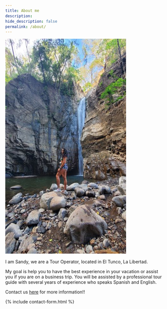 ```yaml
---
title: About me
description:
hide_description: false
permalink: /about/
---
```

![Volcano](/assets/img/about/about-me.jpg)

I am Sandy, we are a Tour Operator, located in El Tunco, La Libertad.

My goal is help you to have the best experience in your vacation or assist you if you are on a business trip.
You will be assisted by a professional tour guide with several years of experience who speaks Spanish and English.

Contact us <a href="https://sandy.sv/contact/">here</a> for more information!!

{% include contact-form.html %}
